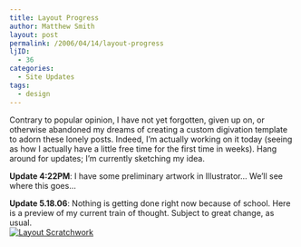```yaml
---
title: Layout Progress
author: Matthew Smith
layout: post
permalink: /2006/04/14/layout-progress
ljID:
  - 36
categories:
  - Site Updates
tags:
  - design
---
```

Contrary to popular opinion, I have not yet forgotten, given up on, or otherwise abandoned my dreams of creating a custom digivation template to adorn these lonely posts. Indeed, I&#8217;m actually working on it today (seeing as how I actually have a little free time for the first time in weeks). Hang around for updates; I&#8217;m currently sketching my idea.

**Update 4:22PM**: I have some preliminary artwork in Illustrator&#8230; We&#8217;ll see where this goes&#8230;

**Update 5.18.06**: Nothing is getting done right now because of school. Here is a preview of my current train of thought. Subject to great change, as usual.  
<a href="http://digivation.net/wp-content/uploads/2006/04/layout.png" class="imagelink" title="Layout Scratchwork"><img src="http://digivation.net/wp-content/uploads/2006/04/layout.thumbnail.png" id="image49" alt="Layout Scratchwork" /></a>